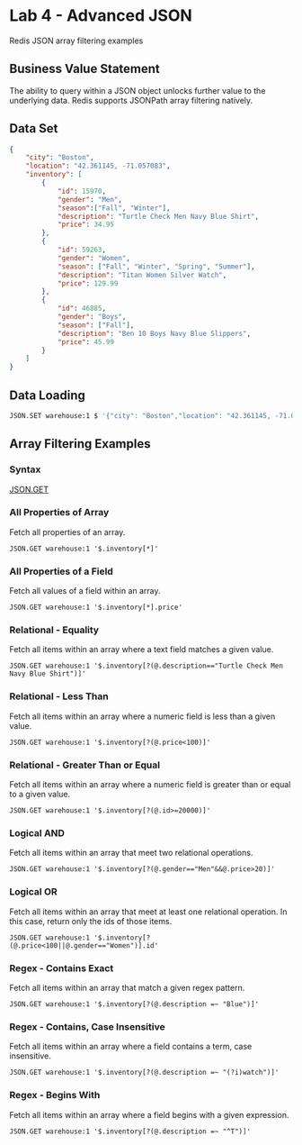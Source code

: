 # Lab 4 - Advanced JSON
Redis JSON array filtering examples

## Business Value Statement <a name="value"></a>
The ability to query within a JSON object unlocks further value to the underlying data.  Redis supports JSONPath array filtering natively. 
## Data Set <a name="dataset"></a>
```JSON
{
    "city": "Boston",
    "location": "42.361145, -71.057083",
    "inventory": [
        {   
            "id": 15970,
            "gender": "Men",
            "season":["Fall", "Winter"],
            "description": "Turtle Check Men Navy Blue Shirt",
            "price": 34.95
        },
        {
            "id": 59263,
            "gender": "Women",
            "season": ["Fall", "Winter", "Spring", "Summer"],
            "description": "Titan Women Silver Watch",
            "price": 129.99
        },
        {
            "id": 46885,
            "gender": "Boys",
            "season": ["Fall"],
            "description": "Ben 10 Boys Navy Blue Slippers",
            "price": 45.99
        }
    ]
}
```
## Data Loading <a name="dataload"></a>
```bash
JSON.SET warehouse:1 $ '{"city": "Boston","location": "42.361145, -71.057083","inventory":[{"id": 15970,"gender": "Men","season":["Fall", "Winter"],"description": "Turtle Check Men Navy Blue Shirt","price": 34.95},{"id": 59263,"gender": "Women","season": ["Fall", "Winter", "Spring", "Summer"],"description": "Titan Women Silver Watch","price": 129.99},{"id": 46885,"gender": "Boys","season": ["Fall"],"description": "Ben 10 Boys Navy Blue Slippers","price": 45.99}]}'
```
## Array Filtering Examples <a name="arrayfiltering"></a>
### Syntax
[JSON.GET](https://redis.io/commands/json.get/)
### All Properties of Array <a name="allprops"></a>
Fetch all properties of an array.
```redis Command
JSON.GET warehouse:1 '$.inventory[*]'
```

### All Properties of a Field <a name="allfield"></a>
Fetch all values of a field within an array.
```redis Command
JSON.GET warehouse:1 '$.inventory[*].price'
```

### Relational - Equality <a name="equality"></a>
Fetch all items within an array where a text field matches a given value.
```redis Command
JSON.GET warehouse:1 '$.inventory[?(@.description=="Turtle Check Men Navy Blue Shirt")]'
```

### Relational - Less Than <a name="lessthan"></a>
Fetch all items within an array where a numeric field is less than a given value.
```redis Command
JSON.GET warehouse:1 '$.inventory[?(@.price<100)]'
```

### Relational - Greater Than or Equal <a name="greaterthan"></a>
Fetch all items within an array where a numeric field is greater than or equal to a given value.
```redis Command
JSON.GET warehouse:1 '$.inventory[?(@.id>=20000)]'
```

### Logical AND <a name="logicaland"></a>
Fetch all items within an array that meet two relational operations.
```redis Command
JSON.GET warehouse:1 '$.inventory[?(@.gender=="Men"&&@.price>20)]'
```

### Logical OR <a name="logicalor"></a>
Fetch all items within an array that meet at least one relational operation.  In this case, return only the ids of those items.
```redis Command
JSON.GET warehouse:1 '$.inventory[?(@.price<100||@.gender=="Women")].id'
```

### Regex - Contains Exact <a name="regex_exact"></a>
Fetch all items within an array that match a given regex pattern.
```redis Command
JSON.GET warehouse:1 '$.inventory[?(@.description =~ "Blue")]'
```

### Regex - Contains, Case Insensitive <a name="regex_contains"></a>
Fetch all items within an array where a field contains a term, case insensitive.
```redis Command
JSON.GET warehouse:1 '$.inventory[?(@.description =~ "(?i)watch")]'
```

### Regex - Begins With <a name="regex_begins"></a>
Fetch all items within an array where a field begins with a given expression.
```redis Command
JSON.GET warehouse:1 '$.inventory[?(@.description =~ "^T")]'
```
